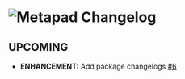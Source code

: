 # ![Metapad Changelog](https://img.shields.io/badge/Metapad-Package%20Changelog-blue.svg?style=for-the-badge)

## UPCOMING

- **ENHANCEMENT:** Add package changelogs [#6](https://github.com/AdmiringWorm/chocolatey-packages/issues/6)
